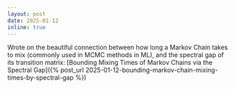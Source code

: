 ```yaml
---
layout: post
date: 2025-01-12
inline: true
---
```


Wrote on the beautiful connection between how long a Markov Chain takes to mix
(commonly used in MCMC methods in ML), and the spectral gap of its transition
matrix: [Bounding Mixing Times of Markov Chains via the Spectral Gap]({% post_url 2025-01-12-bounding-markov-chain-mixing-times-by-spectral-gap %})
